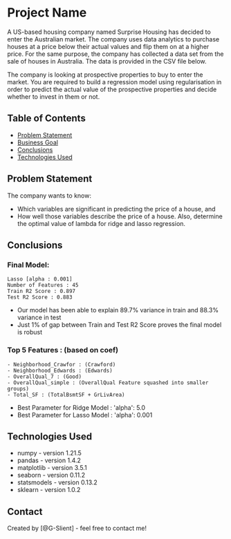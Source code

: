 # Project Name
A US-based housing company named Surprise Housing has decided to enter the Australian market. The company uses data analytics to purchase houses at a price below their actual values and flip them on at a higher price. For the same purpose, the company has collected a data set from the sale of houses in Australia. The data is provided in the CSV file below.

The company is looking at prospective properties to buy to enter the market. You are required to build a regression model using regularisation in order to predict the actual value of the prospective properties and decide whether to invest in them or not.

## Table of Contents
* [Problem Statement](#problem-statement)
* [Business Goal](#business-goal)
* [Conclusions](#conclusions)
* [Technologies Used](#technologies-used)

## Problem Statement

The company wants to know:
   - Which variables are significant in predicting the price of a house, and
   - How well those variables describe the price of a house.
Also, determine the optimal value of lambda for ridge and lasso regression.

## Conclusions

### Final Model:
    Lasso [alpha : 0.001]
    Number of Features : 45
    Train R2 Score : 0.897
    Test R2 Score : 0.883

- Our model has been able to explain 89.7% variance in train and 88.3% variance in test
- Just 1% of gap between Train and Test R2 Score proves the final model is robust

### Top 5 Features : (based on coef)
    - Neighborhood_Crawfor : (Crawford)
    - Neighborhood_Edwards : (Edwards)
    - OverallQual_7 : (Good)
    - OverallQual_simple : (OverallQual Feature squashed into smaller groups)
    - Total_SF : (TotalBsmtSF + GrLivArea)

- Best Parameter for Ridge Model : 'alpha': 5.0
- Best Parameter for Lasso Model : 'alpha': 0.001

## Technologies Used
- numpy - version 1.21.5
- pandas - version 1.4.2
- matplotlib - version 3.5.1
- seaborn - version 0.11.2
- statsmodels - version 0.13.2
- sklearn - version 1.0.2

## Contact
Created by [@G-Slient] - feel free to contact me!